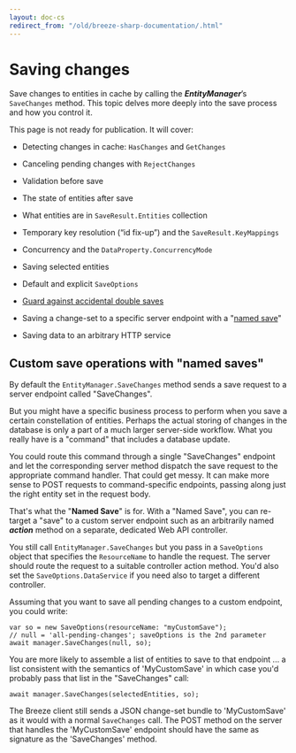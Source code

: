 ```yaml
---
layout: doc-cs
redirect_from: "/old/breeze-sharp-documentation/.html"
---
```


# Saving changes

Save changes to entities in cache by calling the ***EntityManager***’s `SaveChanges` method. This topic delves more deeply into the save process and how you control it.

This page is not ready for publication. It will cover:

- Detecting changes in cache: `HasChanges` and `GetChanges`

- Canceling pending changes with `RejectChanges`

- Validation before save

- The state of entities after save

- What entities are in `SaveResult.Entities` collection

- Temporary key resolution (“id fix-up”) and the `SaveResult.KeyMappings`

- Concurrency and the `DataProperty.ConcurrencyMode`

- Saving selected entities

- Default and explicit `SaveOptions`

- [Guard against accidental double saves](/breeze-sharp-documentation/concurrent-saves)

- Saving a change-set to a specific server endpoint with a "[named save](#NamedSave)"

- Saving data to an arbitrary HTTP service

<a Name="NamedSave"></a>
## Custom save operations with "named saves"

By default the `EntityManager.SaveChanges` method sends a save request to a server endpoint called "SaveChanges".

But you might have a specific business process to perform when you save a certain constellation of entities. Perhaps the actual storing of changes in the database is only a part of a much larger server-side workflow. What you really have is a "command" that includes a database update.

You could route this command through a single "SaveChanges" endpoint and let the corresponding server method dispatch the save request to the appropriate command handler. That could get messy. It can make more sense to POST requests to command-specific endpoints, passing along just the right entity set in the request body.

That's what the "**Named Save**" is for. With a "Named Save", you can re-target a "save" to a custom server endpoint such as an arbitrarily named ***action*** method on a separate, dedicated Web API controller.

You still call `EntityManager.SaveChanges` but you pass in a `SaveOptions` object that specifies the `ResourceName` to handle the request. The server should route the request to a suitable controller action method. You'd also set the `SaveOptions.DataService` if you need also to target a different controller.

Assuming that you want to save all pending changes to a custom endpoint, you could write:

    var so = new SaveOptions(resourceName: "myCustomSave");
    // null = 'all-pending-changes'; saveOptions is the 2nd parameter
    await manager.SaveChanges(null, so); 


You are more likely to assemble a list of entities to save to that endpoint ... a list consistent with the semantics of 'MyCustomSave' in which case you'd probably pass that list in the "SaveChanges" call:

	await manager.SaveChanges(selectedEntities, so); 

The Breeze client still sends a JSON change-set bundle to 'MyCustomSave' as it would with a normal `SaveChanges`  call. The POST method on the server that handles the 'MyCustomSave' endpoint should have the same as signature as the 'SaveChanges' method.



